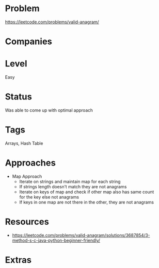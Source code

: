 # Problem

https://leetcode.com/problems/valid-anagram/

# Companies

# Level

Easy

# Status

Was able to come up with optimal approach

# Tags

Arrays, Hash Table

# Approaches

- Map Approach
  - Iterate on strings and maintain map for each string
  - If strings length doesn't match they are not anagrams
  - Iterate on keys of map and check if other map also has same count for the key else not anagrams
  - If keys in one map are not there in the other, they are not anagrams

# Resources

- https://leetcode.com/problems/valid-anagram/solutions/3687854/3-method-s-c-java-python-beginner-friendly/

# Extras

